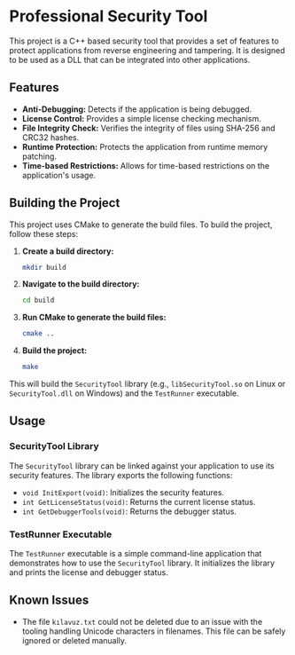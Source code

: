 # Professional Security Tool

This project is a C++ based security tool that provides a set of features to protect applications from reverse engineering and tampering. It is designed to be used as a DLL that can be integrated into other applications.

## Features

*   **Anti-Debugging:** Detects if the application is being debugged.
*   **License Control:** Provides a simple license checking mechanism.
*   **File Integrity Check:** Verifies the integrity of files using SHA-256 and CRC32 hashes.
*   **Runtime Protection:** Protects the application from runtime memory patching.
*   **Time-based Restrictions:** Allows for time-based restrictions on the application's usage.

## Building the Project

This project uses CMake to generate the build files. To build the project, follow these steps:

1.  **Create a build directory:**
    ```bash
    mkdir build
    ```

2.  **Navigate to the build directory:**
    ```bash
    cd build
    ```

3.  **Run CMake to generate the build files:**
    ```bash
    cmake ..
    ```

4.  **Build the project:**
    ```bash
    make
    ```

This will build the `SecurityTool` library (e.g., `libSecurityTool.so` on Linux or `SecurityTool.dll` on Windows) and the `TestRunner` executable.

## Usage

### SecurityTool Library

The `SecurityTool` library can be linked against your application to use its security features. The library exports the following functions:

*   `void InitExport(void)`: Initializes the security features.
*   `int GetLicenseStatus(void)`: Returns the current license status.
*   `int GetDebuggerTools(void)`: Returns the debugger status.

### TestRunner Executable

The `TestRunner` executable is a simple command-line application that demonstrates how to use the `SecurityTool` library. It initializes the library and prints the license and debugger status.

## Known Issues

*   The file `kılavuz.txt` could not be deleted due to an issue with the tooling handling Unicode characters in filenames. This file can be safely ignored or deleted manually.
